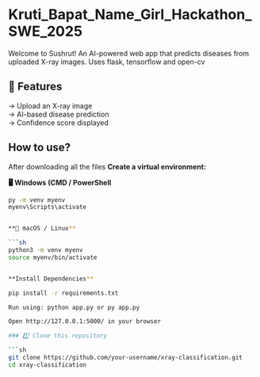 # Kruti_Bapat_Name_Girl_Hackathon_SWE_2025

Welcome to Sushrut!
An AI-powered web app that predicts diseases from uploaded X-ray images.
Uses flask, tensorflow and open-cv

## 🚀 Features
-> Upload an X-ray image  
-> AI-based disease prediction  
-> Confidence score displayed  

## How to use?
After downloading all the files
 **Create a virtual environment:**

  **🖥️ Windows (CMD / PowerShell**
  
  ```sh
  py -m venv myenv
  myenv\Scripts\activate


  **🍏 macOS / Linux**

  ```sh
  python3 -m venv myenv
  source myenv/bin/activate

  
**Install Dependencies**

pip install -r requirements.txt

Run using: python app.py or py app.py

Open http://127.0.0.1:5000/ in your browser

### 1️⃣ Clone this repository

```sh
git clone https://github.com/your-username/xray-classification.git
cd xray-classification


